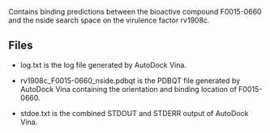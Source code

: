 Contains binding predictions between the bioactive compound F0015-0660 and the nside search space on the virulence factor rv1908c.

## Files

- log.txt is the log file generated by AutoDock Vina.

- rv1908c_F0015-0660_nside.pdbqt is the PDBQT file generated by AutoDock Vina containing the orientation and binding location of F0015-0660.

- stdoe.txt is the combined STDOUT and STDERR output of AutoDock Vina.

